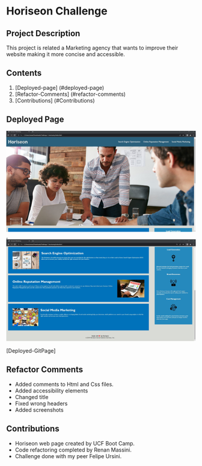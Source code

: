 # Horiseon Challenge
## Project Description
This project is related a Marketing agency that wants to improve their website making it more concise and accessible.


## Contents
1. [Deployed-page] (#deployed-page)
2. [Refactor-Comments] (#refactor-comments)
3. [Contributions] (#Contributions)

## Deployed Page

![Deployed Page Screenshot](./assets/images/Horiseon-Screenshot1.jpg) ,
![Deployed Page Screenshot2](./assets/images/Horiseon-Screenshot2.jpg)

[Deployed-GitPage] 


## Refactor Comments
* Added comments to Html and Css files.
* Added accessibility elements
* Changed title
* Fixed wrong headers
* Added screenshots 

## Contributions
* Horiseon web page created by UCF Boot Camp.
* Code refactoring completed by Renan Massini.
* Challenge done with my peer Felipe Ursini.